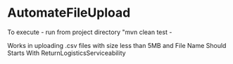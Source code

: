 # AutomateFileUpload

To execute - run from project directory "mvn clean test -

Works in uploading .csv files with size less than 5MB and File Name Should Starts With ReturnLogisticsServiceability
